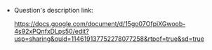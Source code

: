 + Question's description link:

    https://docs.google.com/document/d/15go07OfpiXGwoob-4s92xPQnfxDLps50/edit?usp=sharing&ouid=114619137752278077258&rtpof=true&sd=true